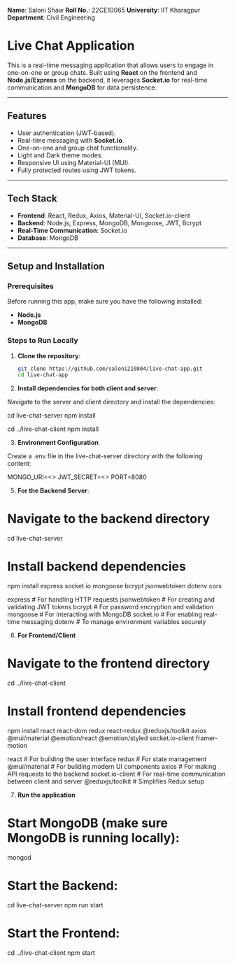 **Name**: Saloni Shaw
**Roll No.**: 22CE10065
**University**: IIT Kharagpur
**Department**: Civil Engineering

# Live Chat Application

This is a real-time messaging application that allows users to engage in one-on-one or group chats. Built using **React** on the frontend and **Node.js/Express** on the backend, it leverages **Socket.io** for real-time communication and **MongoDB** for data persistence.

---

## **Features**
- User authentication (JWT-based).
- Real-time messaging with **Socket.io**.
- One-on-one and group chat functionality.
- Light and Dark theme modes.
- Responsive UI using Material-UI (MUI).
- Fully protected routes using JWT tokens.

---

## **Tech Stack**
- **Frontend**: React, Redux, Axios, Material-UI, Socket.io-client
- **Backend**: Node.js, Express, MongoDB, Mongoose, JWT, Bcrypt
- **Real-Time Communication**: Socket.io
- **Database**: MongoDB

---

## **Setup and Installation**

### **Prerequisites**

Before running this app, make sure you have the following installed:
- **Node.js** 
- **MongoDB** 

### **Steps to Run Locally**

1. **Clone the repository**:

   ```bash
   git clone https://github.com/saloni210804/live-chat-app.git
   cd live-chat-app

2. **Install dependencies for both client and server**:

Navigate to the server and client directory and install the dependencies:

cd live-chat-server
npm install

cd ../live-chat-client
npm install

3. **Environment Configuration**

Create a .env file in the live-chat-server directory with the following content:

MONGO_URI=<<paste the url>>
JWT_SECRET=<<set a jwt key>>
PORT=8080

5. **For the Backend Server**:

# Navigate to the backend directory
cd live-chat-server

# Install backend dependencies
npm install express socket.io mongoose bcrypt jsonwebtoken dotenv cors

express             # For handling HTTP requests
jsonwebtoken        # For creating and validating JWT tokens
bcrypt              # For password encryption and validation
mongoose            # For interacting with MongoDB
socket.io           # For enabling real-time messaging
dotenv              # To manage environment variables securely


6. **For Frontend/Client**

# Navigate to the frontend directory
cd ../live-chat-client

# Install frontend dependencies
npm install react react-dom redux react-redux @reduxjs/toolkit axios @mui/material @emotion/react @emotion/styled socket.io-client framer-motion

react               # For building the user interface
redux               # For state management
@mui/material       # For building modern UI components
axios               # For making API requests to the backend
socket.io-client    # For real-time communication between client and server
@reduxjs/toolkit    # Simplifies Redux setup

7. **Run the application**

# Start MongoDB (make sure MongoDB is running locally):
mongod

# Start the Backend:
cd live-chat-server
npm run start

# Start the Frontend:
cd ../live-chat-client
npm start

